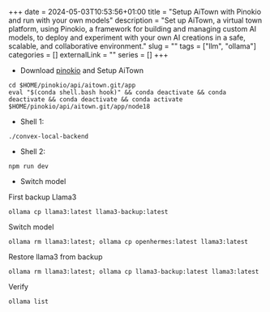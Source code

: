 +++
date = 2024-05-03T10:53:56+01:00
title = "Setup AiTown with Pinokio and run with your own models"
description = "Set up AiTown, a virtual town platform, using Pinokio, a framework for building and managing custom AI models, to deploy and experiment with your own AI creations in a safe, scalable, and collaborative environment."
slug = "" 
tags = ["llm", "ollama"]
categories = []
externalLink = ""
series = []
+++

* Download [pinokio](https://pinokio.computer) and Setup AiTown

```shell
cd $HOME/pinokio/api/aitown.git/app
eval "$(conda shell.bash hook)" && conda deactivate && conda deactivate && conda deactivate && conda activate $HOME/pinokio/api/aitown.git/app/node18
```

* Shell 1:
```shell
./convex-local-backend
```

* Shell 2:
```shell
npm run dev
```

* Switch model

First backup Llama3

```shell
ollama cp llama3:latest llama3-backup:latest
```

Switch model

```shell
ollama rm llama3:latest; ollama cp openhermes:latest llama3:latest
```

Restore llama3 from backup
```shell
ollama rm llama3:latest; ollama cp llama3-backup:latest llama3:latest
```

Verify
```shell
ollama list
```
